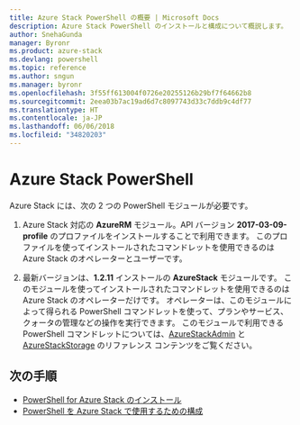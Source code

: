 ```yaml
---
title: Azure Stack PowerShell の概要 | Microsoft Docs
description: Azure Stack PowerShell のインストールと構成について概説します。
author: SnehaGunda
manager: Byronr
ms.product: azure-stack
ms.devlang: powershell
ms.topic: reference
ms.author: sngun
ms.manager: byronr
ms.openlocfilehash: 3f55ff613004f0726e20255126b29bf7f64662b8
ms.sourcegitcommit: 2eea03b7ac19ad6d7c8097743d33c7ddb9c4df77
ms.translationtype: HT
ms.contentlocale: ja-JP
ms.lasthandoff: 06/06/2018
ms.locfileid: "34820203"
---
```

# <a name="azure-stack-powershell"></a>Azure Stack PowerShell

Azure Stack には、次の 2 つの PowerShell モジュールが必要です。  

1. Azure Stack 対応の **AzureRM** モジュール。API バージョン **2017-03-09-profile** のプロファイルをインストールすることで利用できます。 このプロファイルを使ってインストールされたコマンドレットを使用できるのは Azure Stack のオペレーターとユーザーです。

2. 最新バージョンは、**1.2.11** インストールの **AzureStack** モジュールです。 このモジュールを使ってインストールされたコマンドレットを使用できるのは Azure Stack のオペレーターだけです。 オペレーターは、このモジュールによって得られる PowerShell コマンドレットを使って、プランやサービス、クォータの管理などの操作を実行できます。 このモジュールで利用できる PowerShell コマンドレットについては、[AzureStackAdmin](https://docs.microsoft.com/powershell/module/azurerm.azurestackadmin/?view=azurestackps-1.2.11#azurerm.azurestackadmin) と [AzureStackStorage](https://docs.microsoft.com/powershell/module/azurerm.azurestackstorage/?view=azurestackps-1.2.11#azurerm.azurestackstorage) のリファレンス コンテンツをご覧ください。

## <a name="next-steps"></a>次の手順

* [PowerShell for Azure Stack のインストール](https://docs.microsoft.com/azure/azure-stack/azure-stack-powershell-install?view=azurestackps-1.2.9&toc=%2fpowershell%2fmodule%2ftoc.json%3fview%3dazurestackps-1.2.9&view=azurestackps-1.2.9)
* [PowerShell を Azure Stack で使用するための構成](https://docs.microsoft.com/azure/azure-stack/azure-stack-powershell-configure?view=azurestackps-1.2.9&toc=%2fpowershell%2fmodule%2ftoc.json%3fview%3dazurestackps-1.2.9&view=azurestackps-1.2.9)
